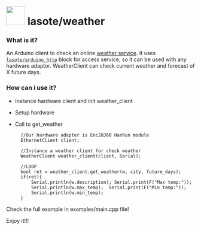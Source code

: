 # <img src="https://s3-eu-west-1.amazonaws.com/biipublicimage/lasote/guybrush_point.gif" width="50"> lasote/weather

### What is it?
An Arduino client to check an online [weather service][1].
It uses [`lasote/arduino_http`][2] block for access service, so it can be used with any hardware adaptor.
WeatherClient can check current weather and forecast of X future days.

### How can i use it?
* Instance hardware client and init weather_client
* Setup hardware 
* Call to get_weather


        //Our hardware adapter is Enc28J60 HanRun module
        EthernetClient client;
        
        //Instance a weather client for check weather
        WeatherClient weather_client(client, Serial);
        
        //LOOP
        bool ret = weather_client.get_weather(w, city, future_days);
        if(ret){
            Serial.println(w.description); Serial.print(F("Max temp:"));
            Serial.println(w.max_temp);  Serial.print(F("Min temp:"));
            Serial.println(w.min_temp);
        }
        
Check the full example in examples/main.cpp file!

Enjoy it!!!


  [1]: http://openweathermap.org/
  [2]: https://www.biicode.com/lasote/blocks/lasote/arduino_http/branches/master
